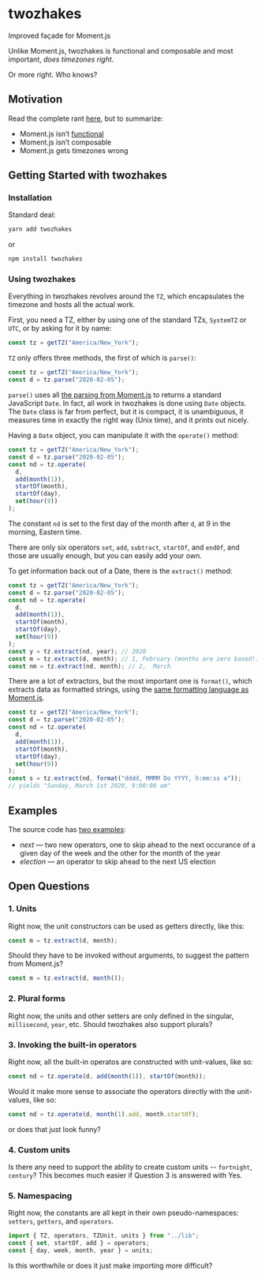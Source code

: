 # twozhakes

Improved façade for Moment.js

Unlike Moment.js, twozhakes is functional and composable and most important, _does timezones right_.

Or more right. Who knows?

## Motivation

Read the complete rant [here](https://github.com/Malvolio/twozhakes/blob/master/docs/rant.md), but to summarize:

- Moment.js isn’t [functional](https://en.wikipedia.org/wiki/Functional_programming)
- Moment.js isn’t composable
- Moment.js gets timezones wrong

## Getting Started with twozhakes

### Installation

Standard deal:

```sh
yarn add twozhakes
```

or

```sh
npm install twozhakes
```

### Using twozhakes

Everything in twozhakes revolves around the `TZ`, which encapsulates the timezone and hosts all the actual work.

First, you need a TZ, either by using one of the standard TZs, `SystemTZ` or `UTC`, or by asking for it by name:

```typescript
const tz = getTZ("America/New_York");
```

`TZ` only offers three methods, the first of which is `parse()`:

```typescript
const tz = getTZ("America/New_York");
const d = tz.parse("2020-02-05");
```

`parse()` uses all [the parsing from Moment.js](https://momentjs.com/docs/#/parsing/) to returns a standard JavaScript `Date`. In fact, all work in twozhakes is done using `Date` objects. The `Date` class is far from perfect, but it is compact, it is unambiguous, it measures time in exactly the right way (Unix time), and it prints out nicely.

Having a `Date` object, you can manipulate it with the `operate()` method:

```typescript
const tz = getTZ("America/New_York");
const d = tz.parse("2020-02-05");
const nd = tz.operate(
  d,
  add(month(1)),
  startOf(month),
  startOf(day),
  set(hour(9))
);
```

The constant `nd` is set to the first day of the month after `d`, at 9 in the morning, Eastern time.

There are only six operators `set`, `add`, `subtract`, `startOf`, and `endOf`, and those are usually enough, but you can easily add your own.

To get information back out of a Date, there is the `extract()` method:

```typescript
const tz = getTZ("America/New_York");
const d = tz.parse("2020-02-05");
const nd = tz.operate(
  d,
  add(month(1)),
  startOf(month),
  startOf(day),
  set(hour(9))
);
const y = tz.extract(nd, year); // 2020
const m = tz.extract(d, month); // 1, February (months are zero based!)
const nm = tz.extract(nd, month); // 2,  March
```

There are a lot of extractors, but the most important one is `format()`, which extracts data as formatted strings, using the [same formatting language as Moment.js](https://momentjs.com/docs/#/displaying/format/).

```typescript
const tz = getTZ("America/New_York");
const d = tz.parse("2020-02-05");
const nd = tz.operate(
  d,
  add(month(1)),
  startOf(month),
  startOf(day),
  set(hour(9))
);
const s = tz.extract(nd, format("dddd, MMMM Do YYYY, h:mm:ss a"));
// yields "Sunday, March 1st 2020, 9:00:00 am"
```

## Examples

The source code has [two examples](https://github.com/Malvolio/twozhakes/tree/master/src/demo):

- _next_ — two new operators, one to skip ahead to the next occurance of a given day of the week and the other for the month of the year
- _election_ — an operator to skip ahead to the next US election

## Open Questions

### 1. Units

Right now, the unit constructors can be used as getters directly, like this:

```typescript
const m = tz.extract(d, month);
```

Should they have to be invoked without arguments, to suggest the pattern from Moment.js?

```typescript
const m = tz.extract(d, month());
```

### 2. Plural forms

Right now, the units and other setters are only defined in the singular, `millisecond`, `year`, etc. Should twozhakes also support plurals?

### 3. Invoking the built-in operators

Right now, all the built-in operatos are constructed with unit-values, like so:

```typescript
const nd = tz.operate(d, add(month(1)), startOf(month));
```

Would it make more sense to associate the operators directly with the unit-values, like so:

```typescript
const nd = tz.operate(d, month(1).add, month.startOf);
```

or does that just look funny?

### 4. Custom units

Is there any need to support the ability to create custom units -- `fortnight`, `century`? This becomes much easier if Question 3 is answered with Yes.

### 5. Namespacing

Right now, the constants are all kept in their own pseudo-namespaces: `setters`, `getters`, and `operators`.

```typescript
import { TZ, operators, TZUnit, units } from "../lib";
const { set, startOf, add } = operators;
const { day, week, month, year } = units;
```

Is this worthwhile or does it just make importing more difficult?
